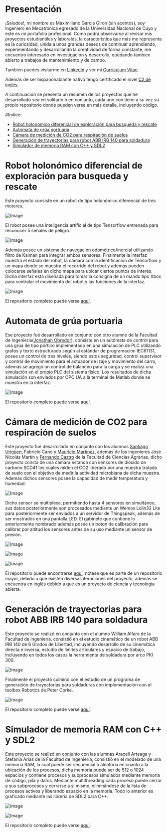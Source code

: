 # Presentación
¡Saludos!, mi nombre es Maximiliano Garcia Giron (sin acentos), soy Ingeniero en Mecatrónica egresado de la Universidad Nacional de Cuyo y este es mi portafolio profesional. Como podrá observarse al revisar mis proyectos estudiantiles y laborales, la característica que más me representa es la curiosidad, unida a unos grandes deseos de continuar aprendiendo, experimentando y desarrollando la creatividad de forma constante, me encuentro interesado en investigación y desarrollo, quedando tambien abierto a trabajos de mantenimiento y de campo.

Tambien puedes visitarme en [Linkedin](https://www.linkedin.com/in/maximiliano-garcia-giron-01a9251ba/) y ver mi [Curriculum Vitae](https://github.com/MaximilianoGarcia716/Portafolio/blob/main/Curriculum%20Vitae/CURRICULUM%20VITAE%20Garcia%20Maximiliano.pdf).

Además de ser hispanohablante nativo tengo certificado el nivel [C2 de inglés](https://efset.org/cert/wq7khc).

A continuación se presenta un resumen de los proyectos que he desarrollado sea en solitario o en conjunto, cada uno con tiene a su vez su propio repositorio donde pueden verse en más detalle, incluyendo código.

#Indice:
- [Robot holonómico diferencial de exploración para busqueda y rescate](#Item1)
- [Automata de grúa portuaria](#Item2)
- [Cámara de medición de CO2 para respiración de suelos](#Item3)
- [Generación de trayectorias para robot ABB IRB 140 para soldadura](#Item4)
- [Simulador de memoria RAM con C++ y SDL2](#Item5)

<a id="Item1"></a>
# Robot holonómico diferencial de exploración para busqueda y rescate

Este proyecto consiste en un robot de tipo holonómico diferencial de tres motores.

![Image](https://raw.githubusercontent.com/MaximilianoGarcia716/Portafolio/main/Imagenes/03.jpg)

El robot posee una inteligencia artificial de tipo Tensorflow entrenada para reconocer 5 señales de peligro.

![Image](https://raw.githubusercontent.com/MaximilianoGarcia716/Portafolio/main/Imagenes/01.jpg)

Además posee un sistema de navegación odométrico/inercial utilizando filtro de Kalman para integrar ambos sensores. Finalmente la interfaz muestra el estado del robot, la cámara con la identificación de Tensorflow y un mapa donde se muestra el recorrido del robot y además pueden colocarse señales en dicho mapa para ubicar ciertos puntos de interés. Dicha interfaz está diseñada para tomar la consigna de un mando tipo Xbox para controlar el movimiento del robot y las funciones de la interfaz.

![Image](https://raw.githubusercontent.com/MaximilianoGarcia716/Portafolio/main/Imagenes/02.jpg)

El repositorio completo puede verse [aquí](https://github.com/MaximilianoGarcia716/Proyecto-Final-de-Estudios).

<a id="Item2"></a>
# Automata de grúa portuaria

Ese proyecto fué desarrollado en conjunto con otro alumno de la Facultad de Ingeniería([Jonathan Obredor](https://github.com/jonathan-obredor)), consiste en un autómata de control para una grúa de tipo pórtico implementado en una simulación de PLC utilizando grafos y texto estructurado según al estándar de programación IEC61131, posee un control de tres niveles, siendo estos seguridad, control supervisor y control de movimiento para el actuador de izaje y movimiento del carro, además se agregó un control de balanceo para la carga y se realiza una simulación en el propio PLC del sistema físico. Los resultados de dicha simulación son enviados por OPC UA a la terminal de Matlab donde se muestra en la interfaz.

![Image](https://raw.githubusercontent.com/MaximilianoGarcia716/Portafolio/main/Imagenes/04.jpg)

El repositorio completo puede verse [aquí](https://github.com/MaximilianoGarcia716/Automata-de-grua-portuaria).

<a id="Item3"></a>
# Cámara de medición de CO2 para respiración de suelos

Este proyecto fué desarrollado en conjunto con los alumnos [Santiago Urigüen](https://github.com/Santi-Uriguen), Fabricio Cano y [Mauricio Martínez](https://github.com/MauriM2023), además de los ingenieros José Nicolás Martín y [Fernando Castro](https://github.com/nanocastro) de la Facultad de Ciencias Agrarias, dicho proyecto consta de una cámara estanca con sensores de dióxido de carbono SCD41 los cuales miden el CO2 liberado por una muestra tratada de suelo con el objetivo de medir la actividad microbiana de dicha muestra. Además dichos sensores posee la capacidad de medir temperatura y humedad.

![Image](https://raw.githubusercontent.com/GenericLab/CO2-soil-respiration-chamber/main/hardware/WEMOS-lolin32_Multiplexing_SCD41%20schematics/Soil%20Chamber.jpg)

Dicho sensor se multiplexa, permitiendo hasta 4 sensores en simultáneo, sus datos posteriormente son procesados mediante un Wemos Lolin32 Lite para posteriormente ser enviados a un servidor de Thingspeak, además de ser mostrados en una pantalla LED. El gabinete que contiene lo anteriormente nombrado además posee un boton de calibración para calibrar por altitud los sensores antes de su uso mediante un sensor de presión.

![Image](https://raw.githubusercontent.com/GenericLab/CO2-soil-respiration-chamber/main/hardware/WEMOS-lolin32_Multiplexing_SCD41%20schematics/Soil%20Chamber%20Cabinet.jpg)

![Image](https://raw.githubusercontent.com/GenericLab/CO2-soil-respiration-chamber/main/hardware/WEMOS-lolin32_Multiplexing_SCD41%20schematics/Soil%20Chamber%20Cabinet%20with%20conections.jpeg)

![Image](https://raw.githubusercontent.com/GenericLab/CO2-soil-respiration-chamber/main/hardware/WEMOS-lolin32_Multiplexing_SCD41%20schematics/Cabinet%20while%20Measuring.jpeg)

El repositorio puede encontrarse [aquí](https://github.com/GenericLab/CO2-soil-respiration-chamber/tree/main/software/ESP32-S2/WEMOS-lolin32_Multiplexing_SCD41), nótese que es parte de un repositorio mayor, debido a que existen diversas iteraciones del proyecto, además se encuentra en inglés debido a que es un proyecto de ciencia y tecnología abierta.

<a id="Item4"></a>
# Generación de trayectorias para robot ABB IRB 140 para soldadura

Este proyecto se realizó en conjunto con el alumno William Alfaro de la Facultad de ingeniería, consistió en el estudio cinemático de un robot ABB IRB 140 de 6 Grados de Libertad, incluyendo desarrollo de su cinemática directa e inversa, estudio de límites articulares y espacio de trabajo, incluyendo en todos los casos la herramienta de soldadura por arco PKI 300.

![Image](https://raw.githubusercontent.com/MaximilianoGarcia716/Portafolio/main/Imagenes/05.jpg)

Finalmente el proyectó culminó con el estudio de un programa de generación de trayectorias para soldaduras con implementación con el toolbox Robotics de Peter Corke.

![Image](https://raw.githubusercontent.com/MaximilianoGarcia716/Portafolio/main/Imagenes/06.jpg)

El repositorio completo puede verse [aquí](https://github.com/MaximilianoGarcia716/Cinematica-y-soldadura-ABB-IRB-140).

<a id="Item5"></a>
# Simulador de memoria RAM con C++ y SDL2

Este proyecto se realizó en conjunto con las alumnas Araceli Arteaga y Stefanía Arias de la Facultad de Ingeniería, consistió en el modelado de una memoria RAM, la cual puede ser secuencial o aleatoria en cuanto a la ubicación de los procesos, dicha memoria puede ser de 512 o 1024 espacios y contiene procesos y subprocesos simulados mediante memoria de código, pila y datos. Mediante multithreading cada proceso puede cerrar a sus subprocesos y cerrarse a si mismo, eliminándose de la lista de procesos activos y liberando espacio en la memoria. Todo lo anterior es graficado mediante las librería de SDL2 para C++.

![Image](https://raw.githubusercontent.com/MaximilianoGarcia716/Portafolio/main/Imagenes/07.jpg)

![Image](https://raw.githubusercontent.com/MaximilianoGarcia716/Portafolio/main/Imagenes/08.jpg)

El repositorio completo puede verse [aquí](https://github.com/MaximilianoGarcia716/Simulador-RAM).
